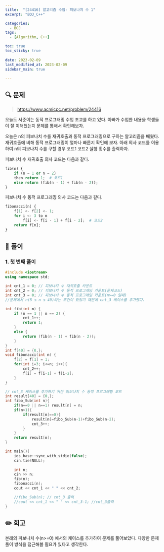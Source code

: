 ```yaml
---
title:  "[24416] 알고리즘 수업- 피보나치 수 1"
excerpt: "BOJ_C++"

categories:
  - BOJ
tags:
  - [Algorithm, C++]

toc: true
toc_sticky: true
 
date: 2023-02-09
last_modified_at: 2023-02-09
sidebar_main: true

---
```

<!--
문제 🔍
풀이 🎯 ⭕ ❌
주의할 점 🚨
짚고갈 점 ✏️
기타 🔥🌝🪐🔔
-->
## 🔍 문제
> <https://www.acmicpc.net/problem/24416>
<div class="notice" markdown="1">
오늘도 서준이는 동적 프로그래밍 수업 조교를 하고 있다. 아빠가 수업한 내용을 학생들이 잘 이해했는지 문제를 통해서 확인해보자.

오늘은 n의 피보나치 수를 재귀호출과 동적 프로그래밍으로 구하는 알고리즘을 배웠다. 재귀호출에 비해 동적 프로그래밍이 얼마나 빠른지 확인해 보자. 아래 의사 코드를 이용하여 n의 피보나치 수를 구할 경우 코드1 코드2 실행 횟수를 출력하자.

피보나치 수 재귀호출 의사 코드는 다음과 같다.
```python
fib(n) {
    if (n = 1 or n = 2)
    then return 1;  # 코드1
    else return (fib(n - 1) + fib(n - 2));
}
```
피보나치 수 동적 프로그래밍 의사 코드는 다음과 같다.
```python
fibonacci(n) {
    f[1] <- f[2] <- 1;
    for i <- 3 to n
        f[i] <- f[i - 1] + f[i - 2];  # 코드2
    return f[n];
}
```
</div>

## 🎯 풀이
### 1. 첫 번째 풀이
```cpp
#include <iostream>
using namespace std;

int cnt_1 = 0; // 피보나치 수 재귀호출 카운트
int cnt_2 = 0; // 피보나치 수 동적 프로그래밍 카운트(문제코드)
int cnt_3 = 0; // 피보나치 수 동적 프로그래밍 카운트(n>=0 일때)
//문제에서 n(5 ≤ n ≤ 40)라는 조건이 있었기 때문에 cnt_3 케이스를 추가했다.

int fib(int n) {
    if (n == 1 || n == 2) {
        cnt_1++;
        return 1;
    }
    else {
        return (fib(n - 1) + fib(n - 2));   
    }
}
int f[40] = {0,};
void fibonacci(int n) {
    f[2] = f[1] = 1;
    for(int i=3; i<=n; i++){
        cnt_2++;
        f[i] = f[i-1] + f[i-2];
    }
}

// cnt_3 케이스를 추가하기 위한 피보나치 수 동적 프로그래밍 코드
int result[40] = {0,};
int fibo_Sub(int n){
    if(n==0 || n==1) result[n] = n;
    if(n>1){
        if(result[n]==0){
            result[n]=fibo_Sub(n-1)+fibo_Sub(n-2);
            cnt_3++;   
        }
    }
    return result[n];
}

int main(){
    ios_base::sync_with_stdio(false);
    cin.tie(NULL);
    
    int n;
    cin >> n;
    fib(n);
    fibonacci(n);
    cout << cnt_1 << " " << cnt_2;

    //fibo_Sub(n); // cnt_3 출력
    //cout << cnt_1 << " " << cnt_3-1; //cnt_3출력
}
```

## ✏️ 회고
본래의 피보나치 수(n>=0) 에서의 케이스를 추가하여 문제를 풀어보았다.
다양한 문제풀이 방식을 접근해볼 필요가 있다고 생각한다.